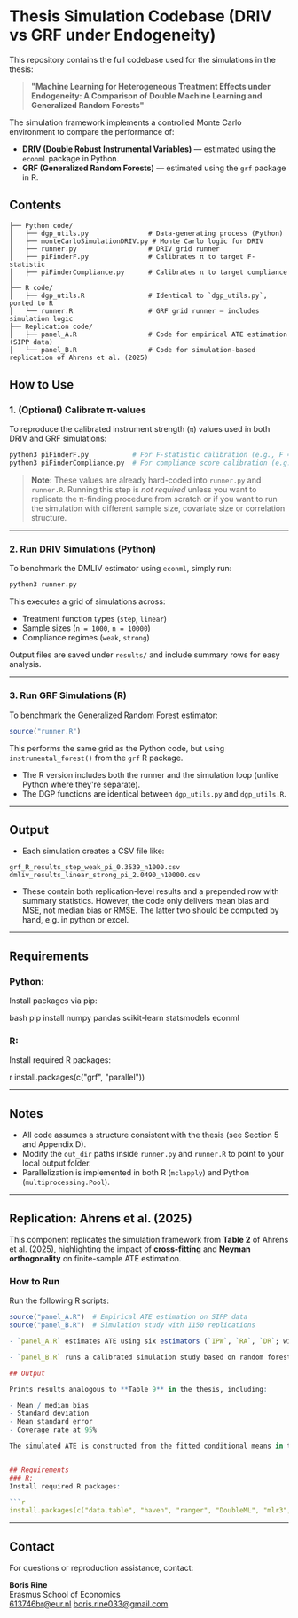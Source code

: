 
# Thesis Simulation Codebase (DRIV vs GRF under Endogeneity)

This repository contains the full codebase used for the simulations in the thesis:

> **"Machine Learning for Heterogeneous Treatment Effects under Endogeneity: A Comparison of Double Machine Learning and Generalized Random Forests"**

The simulation framework implements a controlled Monte Carlo environment to compare the performance of:
- **DRIV (Double Robust Instrumental Variables)** — estimated using the `econml` package in Python.
- **GRF (Generalized Random Forests)** — estimated using the `grf` package in R.

## Contents

```
├── Python code/
│   ├── dgp_utils.py               # Data-generating process (Python)
│   ├── monteCarloSimulationDRIV.py # Monte Carlo logic for DRIV
│   ├── runner.py                  # DRIV grid runner
│   ├── piFinderF.py               # Calibrates π to target F-statistic
│   ├── piFinderCompliance.py      # Calibrates π to target compliance
│
├── R code/
│   ├── dgp_utils.R                # Identical to `dgp_utils.py`, ported to R
│   └── runner.R                   # GRF grid runner — includes simulation logic
├── Replication code/
│   ├── panel_A.R                  # Code for empirical ATE estimation (SIPP data)
│   └── panel_B.R                  # Code for simulation-based replication of Ahrens et al. (2025)
```

## How to Use

### 1. **(Optional)** Calibrate π-values

To reproduce the calibrated instrument strength (`π`) values used in both DRIV and GRF simulations:

```bash
python3 piFinderF.py           # For F-statistic calibration (e.g., F ≈ 15)
python3 piFinderCompliance.py  # For compliance score calibration (e.g., μ ≈ 0.5)
```

>  **Note:** These values are already hard-coded into `runner.py` and `runner.R`. Running this step is *not required* unless you want to replicate the π-finding procedure from scratch or if you want to run the simulation with different sample size, covariate size or correlation structure.

---

### 2. **Run DRIV Simulations (Python)**

To benchmark the DMLIV estimator using `econml`, simply run:

```bash
python3 runner.py
```

This executes a grid of simulations across:
- Treatment function types (`step`, `linear`)
- Sample sizes (`n = 1000`, `n = 10000`)
- Compliance regimes (`weak`, `strong`)

Output files are saved under `results/` and include summary rows for easy analysis.

---

### 3. **Run GRF Simulations (R)**

To benchmark the Generalized Random Forest estimator:

```r
source("runner.R")
```

This performs the same grid as the Python code, but using `instrumental_forest()` from the `grf` R package.

- The R version includes both the runner and the simulation loop (unlike Python where they're separate).
- The DGP functions are identical between `dgp_utils.py` and `dgp_utils.R`.

---

## Output

- Each simulation creates a CSV file like:

```
grf_R_results_step_weak_pi_0.3539_n1000.csv
dmliv_results_linear_strong_pi_2.0490_n10000.csv
```

- These contain both replication-level results and a prepended row with summary statistics. However, the code only delivers mean bias and MSE, not median bias or RMSE. The latter two should be computed by hand, e.g. in python or excel. 

---

## Requirements

### Python:
Install packages via pip:

bash
pip install numpy pandas scikit-learn statsmodels econml


### R:
Install required R packages:

r
install.packages(c("grf", "parallel"))


---

## Notes

- All code assumes a structure consistent with the thesis (see Section 5 and Appendix D).
- Modify the `out_dir` paths inside `runner.py` and `runner.R` to point to your local output folder.
- Parallelization is implemented in both R (`mclapply`) and Python (`multiprocessing.Pool`).

---
## Replication: Ahrens et al. (2025)

This component replicates the simulation framework from **Table 2** of Ahrens et al. (2025), highlighting the impact of **cross-fitting** and **Neyman orthogonality** on finite-sample ATE estimation.

### How to Run

Run the following R scripts:

```r
source("panel_A.R")  # Empirical ATE estimation on SIPP data
source("panel_B.R")  # Simulation study with 1150 replications

- `panel_A.R` estimates ATE using six estimators (`IPW`, `RA`, `DR`; with/without cross-fitting) on real data from the 1991 **Survey of Income and Program Participation (SIPP)**.

- `panel_B.R` runs a calibrated simulation study based on random forest estimates of the outcome and treatment models from the real data. It compares finite-sample performance across estimators.

## Output

Prints results analogous to **Table 9** in the thesis, including:

- Mean / median bias
- Standard deviation
- Mean standard error
- Coverage rate at 95%

The simulated ATE is constructed from the fitted conditional means in the SIPP data and held fixed across simulations.


## Requirements
### R:
Install required R packages:

```r
install.packages(c("data.table", "haven", "ranger", "DoubleML", "mlr3", "mlr3learners", "parallel"))
```

---


## Contact

For questions or reproduction assistance, contact:

**Boris Rine**  
Erasmus School of Economics  
613746br@eur.nl
boris.rine033@gmail.com
